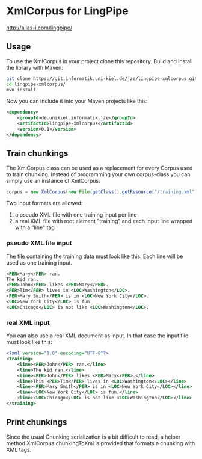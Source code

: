 # XmlCorpus for LingPipe

http://alias-i.com/lingpipe/

## Usage
To use the XmlCorpus in your project clone this repository. Build and install the library with Maven:

```bash
git clone https://git.informatik.uni-kiel.de/jze/lingpipe-xmlcorpus.git
cd lingpipe-xmlcorpus/
mvn install
```

Now you can include it into your Maven projects like this:

```xml
<dependency>
    <groupId>de.unikiel.informatik.jze</groupId>
    <artifactId>lingpipe-xmlcorpus</artifactId>
    <version>0.1</version>
</dependency>
```

## Train chunkings
The XmlCorpus class can be used as a replacement for every Corpus used to train chunking. Instead of programming your own corpus-class you can simply use an instance of XmlCorpus:

```java
corpus = new XmlCorpus(new File(getClass().getResource("/training.xml").getFile()));
```

Two input formats are allowed:

1. a pseudo XML file with one training input per line
2. a real XML file with root element "training" and each input line wrapped with a "line" tag

### pseudo XML file input
The file containing the training data must look like this. Each line will be used as one training input.

```xml
<PER>Mary</PER> ran.
The kid ran.
<PER>John</PER> likes <PER>Mary</PER>.
<PER>Tim</PER> lives in <LOC>Washington</LOC>.
<PER>Mary Smith</PER> is in <LOC>New York City</LOC>.
<LOC>New York City</LOC> is fun.
<LOC>Chicago</LOC> is not like <LOC>Washington</LOC>.
```

### real XML input 
You can also use a real XML document as input. In that case the input file must look like this:

```xml
<?xml version="1.0" encoding="UTF-8"?>
<training>
    <line><PER>John</PER> ran.</line>
    <line>The kid ran.</line>
    <line><PER>John</PER> likes <PER>Mary</PER>.</line>
    <line>This <PER>Tim</PER> lives in <LOC>Washington</LOC></line>
    <line><PER>Mary Smith</PER> is in <LOC>New York City</LOC></line>
    <line><LOC>New York City</LOC> is fun.</line>
    <line><LOC>Chicago</LOC> is not like <LOC>Washington</LOC></line>
</training>
```

## Print chunkings
Since the usual Chunking serialization is a bit difficult to read, a helper method XmlCorpus.chunkingToXml is provided that formats a chunking with XML tags.
